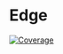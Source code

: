 # Edge

[![Coverage](https://sonarcloud.io/api/project_badges/measure?project=RaaLabs_Edge&metric=coverage)](https://sonarcloud.io/dashboard?id=RaaLabs_Edge)